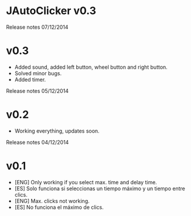 JAutoClicker v0.3
============

Release notes 07/12/2014

v0.3
====

- Added sound, added left button, wheel button and right button.
- Solved minor bugs.
- Added timer.

Release notes 05/12/2014

v0.2
====

- Working everything, updates soon.

Release notes 04/12/2014

v0.1
====
- [ENG] Only working if you select max. time and delay time.
- [ES] Solo funciona si seleccionas un tiempo máximo y un tiempo entre clics.
- [ENG] Max. clicks not working.
- [ES] No funciona el máximo de clics.

